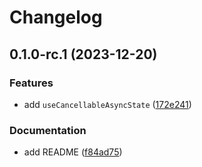 # Changelog

## 0.1.0-rc.1 (2023-12-20)


### Features

* add `useCancellableAsyncState` ([172e241](https://github.com/MuXiu1997/vue-use-cancellable-async-state/commit/172e2411e0d130bb668f8ebd0bddc0b26c67fde7))


### Documentation

* add README ([f84ad75](https://github.com/MuXiu1997/vue-use-cancellable-async-state/commit/f84ad750d9d881db37d7b6c2039e30f8a649cfcb))
